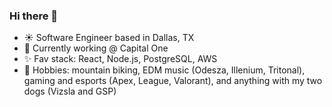 ### Hi there 👋
- :sunny:  Software Engineer based in Dallas, TX
- :ghost:  Currently working @ Capital One
- :sparkles:  Fav stack: React, Node.js, PostgreSQL, AWS
- :dog:  Hobbies: mountain biking, EDM music (Odesza, Illenium, Tritonal), gaming and esports (Apex, League, Valorant), and anything with my two dogs (Vizsla and GSP)
<!--
**lindenyoung/lindenyoung** is a ✨ _special_ ✨ repository because its `README.md` (this file) appears on your GitHub profile.

Here are some ideas to get you started:

- 🔭 I’m currently working on ...
- 🌱 I’m currently learning ...
- 👯 I’m looking to collaborate on ...
- 🤔 I’m looking for help with ...
- 💬 Ask me about ...
- 📫 How to reach me: ...
- 😄 Pronouns: ...
- ⚡ Fun fact: ...
-->
